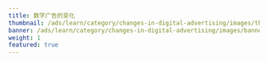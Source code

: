 ```yaml
---
title: 数字广告的变化
thumbnail: /ads/learn/category/changes-in-digital-advertising/images/thumbnail.svg
banner: /ads/learn/category/changes-in-digital-advertising/images/banner.svg
weight: 1
featured: true
---
```

